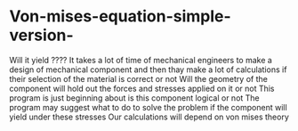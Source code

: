 # Von-mises-equation-simple-version-
Will it yield ????
It takes a lot of time of mechanical engineers to make a design of mechanical component and then thay make a lot of calculations if their selection of the material is correct or not 
Will the geometry of the component will hold out the forces and stresses applied on it or not
This program is just beginning about is this component logical or not 
The program may suggest what to do to solve the problem if the component will yield under these stresses 
Our calculations will depend on von mises theory 
